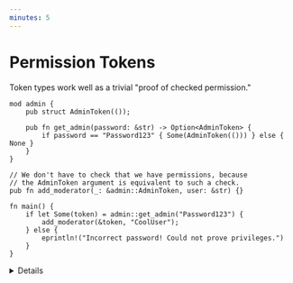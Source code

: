 ```yaml
---
minutes: 5
---
```


# Permission Tokens

Token types work well as a trivial "proof of checked permission."

```rust,editable
mod admin {
    pub struct AdminToken(());

    pub fn get_admin(password: &str) -> Option<AdminToken> {
        if password == "Password123" { Some(AdminToken(())) } else { None }
    }
}

// We don't have to check that we have permissions, because
// the AdminToken argument is equivalent to such a check.
pub fn add_moderator(_: &admin::AdminToken, user: &str) {}

fn main() {
    if let Some(token) = admin::get_admin("Password123") {
        add_moderator(&token, "CoolUser");
    } else {
        eprintln!("Incorrect password! Could not prove privileges.")
    }
}
```

<details>

- This example shows modelling gaining administrator privileges for a chat
  client with a password and giving a user a moderator rank once those
  privileges are gained. The `AdminToken` type acts as "proof of correct user
  privileges."

  The user asked for a password in-code and if we get the password correct, we
  get a `AdminToken` to perform administrator actions within a specific
  environment (here, a chat client).

  Once the permissions are gained, we can call a `add_moderator` function.

  We can't call that function without the token type, so by being able to call
  it at all all we can assume we have permissions.

</details>
